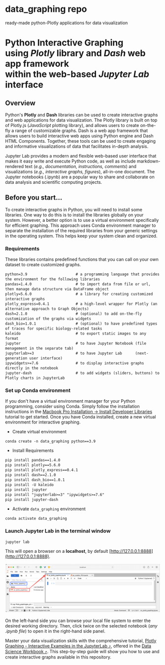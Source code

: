 # data_graphing repo
ready-made python-Plotly applications for data visualization

# Python Interactive Graphing <br>using ***Plotly*** library and ***Dash*** web app framework <br>within the web-based *Jupyter Lab* interface

## Overview
Python's **Plotly** and **Dash** libraries can be used to create interactive graphs and web applications for data visualization. The Plotly library is built on top of Plotly.js (*JavaScript* plotting library), and allows users to create on-the-fly a range of customizable graphs. Dash is a web app framework that allows users to build interactive web apps using Python engine and Dash HTML Components. Together, these tools can be used to create engaging and informative visualizations of data that facilitates in-depth analysis.

Jupyter Lab provides a modern and flexible web-based user interface that makes it easy write and execute Python code, as well as include markdown-rendered text (*e.g., documentation, instructions, comments*) and visualizations (*e.g., interactive graphs, figures*), all-in-one document. The Jupyter notebooks (.ipynb) are a popular way to share and collaborate on data analysis and scientific computing projects.

## Before you start...

To create interactive graphs in Python, you will need to install some libraries. One way to do this is to install the libraries globally on your system. However, a better option is to use a virtual environment specifically for efficient graphing. This approach uses Conda environment manager to separate the installation of the required libraries from your generic settings in the operating system. This helps keep your system clean and organized.

### Requirements
These libraries contains predefined functions that you can call on your own dataset to create customized graphs.
```
python=3.9                      # a programming language that provides the environment for the following libraries
pandas=1.4.0                    # to import data from file or url, then manage data structure via DataFrame object
plotly=5.6.0                    # a library for creating customized interactive graphs
plotly_express=0.4.1            # a high-level wrapper for Plotly (an alternative approach to Graph Objects)
dash=2.1.0                      # (optional) to add on-the-fly customization of the graphs via widgets
dash_bio=1.0.1                  # (optional) to have predefined types of traces for specific biology-related tasks
kaleido                         # to export static images to any format
jupyter                         # to have Jupyter Notebook (file menagement in the separate tab)
jupyterlab>=3                   # to have Jupyter Lab      (next-generation user interface)
ipywidgets>=7.6                 # to display interactive graphs directly in the notebook
jupyter-dash                    # to add widgets (sliders, buttons) to Plotly charts in JupyterLab
```


### Set up Conda environment

If you don't have a virtual environment manager for your Python programming, consider using Conda. Simply follow the installation instructions in the [Macbook Pro Installation &rarr; Install Developer Libraries](https://bioinformaticsworkbook.org/100days/MacbookProInstallation#install-conda) tutorial to get started. Once you have Conda installed, create a new virtual environment for interactive graphing.

* Create virtual environment
```
conda create -n data_graphing python==3.9
```

* Install Requirements
```
pip install pandas==1.4.0
pip install plotly==5.6.0
pip install plotly_express==0.4.1
pip install dash==2.1.0
pip install dash_bio==1.0.1
pip install -U kaleido
pip install jupyter
pip install "jupyterlab>=3" "ipywidgets>=7.6"
pip install jupyter-dash
```

* Activate `data_graphing` environment
```
conda activate data_graphing
```


### Launch Jupyter Lab in the terminal window

```
jupyter lab
```

This will open a browser on a **localhost**, by default [http://127.0.0.1:8888](http://127.0.0.1:8888).

![Jupyter_files_menager](_assets/jupyter_lab.png)

On the left-hand side you can browse your local file system to enter the desired working directory. Then, click twice on the selected notebook (*any .ipynb file*) to open it in the right-hand side panel.

Master your data visualization skills with the comprehensive tutorial, <a href="https://datascience.101workbook.org/08-DataVisualization/02-GRAPHS/02-PYTHON/05-plotly-examples-in-jupyterlab" target="_blank">Plotly Graphing - Interactive Examples in the JupyterLab  ⤴</a>, offered in the <a href="https://datascience.101workbook.org" target="_blank">Data Science Workbook  ⤴</a>. This step-by-step guide will show you how to use and create interactive graphs available in this repository. 
